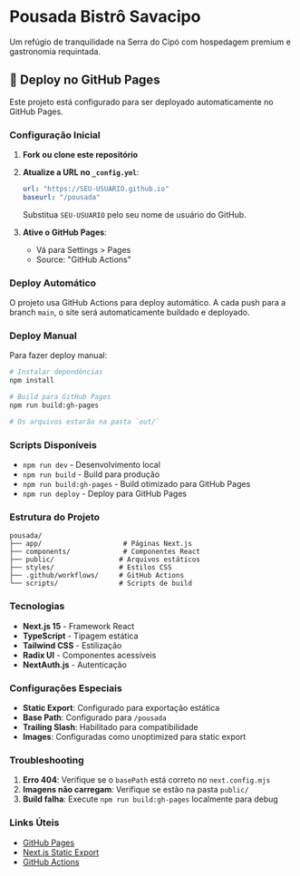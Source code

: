 # Pousada Bistrô Savacipo

Um refúgio de tranquilidade na Serra do Cipó com hospedagem premium e gastronomia requintada.

## 🚀 Deploy no GitHub Pages

Este projeto está configurado para ser deployado automaticamente no GitHub Pages.

### Configuração Inicial

1. **Fork ou clone este repositório**
2. **Atualize a URL no `_config.yml`**:
   ```yaml
   url: "https://SEU-USUARIO.github.io"
   baseurl: "/pousada"
   ```
   Substitua `SEU-USUARIO` pelo seu nome de usuário do GitHub.

3. **Ative o GitHub Pages**:
   - Vá para Settings > Pages
   - Source: "GitHub Actions"

### Deploy Automático

O projeto usa GitHub Actions para deploy automático. A cada push para a branch `main`, o site será automaticamente buildado e deployado.

### Deploy Manual

Para fazer deploy manual:

```bash
# Instalar dependências
npm install

# Build para GitHub Pages
npm run build:gh-pages

# Os arquivos estarão na pasta `out/`
```

### Scripts Disponíveis

- `npm run dev` - Desenvolvimento local
- `npm run build` - Build para produção
- `npm run build:gh-pages` - Build otimizado para GitHub Pages
- `npm run deploy` - Deploy para GitHub Pages

### Estrutura do Projeto

```
pousada/
├── app/                    # Páginas Next.js
├── components/             # Componentes React
├── public/                # Arquivos estáticos
├── styles/                # Estilos CSS
├── .github/workflows/     # GitHub Actions
└── scripts/               # Scripts de build
```

### Tecnologias

- **Next.js 15** - Framework React
- **TypeScript** - Tipagem estática
- **Tailwind CSS** - Estilização
- **Radix UI** - Componentes acessíveis
- **NextAuth.js** - Autenticação

### Configurações Especiais

- **Static Export**: Configurado para exportação estática
- **Base Path**: Configurado para `/pousada`
- **Trailing Slash**: Habilitado para compatibilidade
- **Images**: Configuradas como unoptimized para static export

### Troubleshooting

1. **Erro 404**: Verifique se o `basePath` está correto no `next.config.mjs`
2. **Imagens não carregam**: Verifique se estão na pasta `public/`
3. **Build falha**: Execute `npm run build:gh-pages` localmente para debug

### Links Úteis

- [GitHub Pages](https://pages.github.com/)
- [Next.js Static Export](https://nextjs.org/docs/app/building-your-application/deploying/static-exports)
- [GitHub Actions](https://docs.github.com/en/actions)
